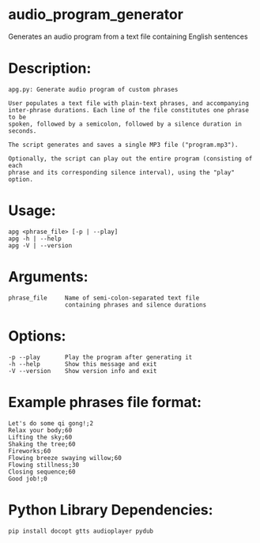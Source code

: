 # audio_program_generator
Generates an audio program from a text file containing English sentences

# Description:
    apg.py: Generate audio program of custom phrases

    User populates a text file with plain-text phrases, and accompanying
    inter-phrase durations. Each line of the file constitutes one phrase to be
    spoken, followed by a semicolon, followed by a silence duration in seconds.

    The script generates and saves a single MP3 file ("program.mp3").

    Optionally, the script can play out the entire program (consisting of each
    phrase and its corresponding silence interval), using the "play" option.

# Usage:
    apg <phrase_file> [-p | --play]
    apg -h | --help
    apg -V | --version

# Arguments:
    phrase_file     Name of semi-colon-separated text file
                    containing phrases and silence durations
# Options:
    -p --play       Play the program after generating it
    -h --help       Show this message and exit
    -V --version    Show version info and exit

# Example phrases file format:
    Let's do some qi gong!;2
    Relax your body;60
    Lifting the sky;60
    Shaking the tree;60
    Fireworks;60
    Flowing breeze swaying willow;60
    Flowing stillness;30
    Closing sequence;60
    Good job!;0
 
 # Python Library Dependencies:
    pip install docopt gtts audioplayer pydub